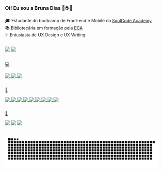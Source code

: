 ### Oi! Eu sou a Bruna Dias 🖖☕🦜

🎓 Estudante do bootcamp de Front-end e Mobile da <a href="https://soulcodeacademy.org/">SoulCode Academy</a><br>
📚 Bibliotecária em formação pela <a href="https://www.eca.usp.br/">ECA</a><br>
✨ Entusiasta de UX Design e UX Writing<br>
##
<div>
  <a href="https://github.com/brun4">
  <img height="180em" src="https://github-readme-stats.vercel.app/api?username=brun4&show_icons=true&theme=synthwave&include_all_commits=true&count_private=true"/>
  <img height="180em" src="https://github-readme-stats.vercel.app/api/top-langs/?username=brun4&layout=compact&langs_count=7&theme=synthwave"/>
</div>


  
##
  
💻  
<div style="display: inline_block">
  <img align="center" height="20" src="https://img.shields.io/badge/NVIDIA-GTX1050-76B900?style=for-the-badge&logo=nvidia&logoColor=white">
  <img align="center" height="20" src="https://img.shields.io/badge/Intel-Core_i7_7th-0071C5?style=for-the-badge&logo=intel&logoColor=white">
  <img align="center" height="20" src="https://img.shields.io/badge/Windows-DELL_INSPIRON_15_7000-0078D6?style=for-the-badge&logo=windows&logoColor=white">
</div>


  ##

  🚀
  <div style="display:inline_block">
  <img align="center" height="20" src="https://img.shields.io/badge/HTML-239120?style=for-the-badge&logo=html5&logoColor=white">  
  <img align="center" height="20" src="https://img.shields.io/badge/JavaScript-F7DF1E?style=for-the-badge&logo=javascript&logoColor=black">  
  <img align="center" height="20" src="https://img.shields.io/badge/CSS-239120?&style=for-the-badge&logo=css3&logoColor=white">  
  <img align="center" height="20" src="https://img.shields.io/badge/Bootstrap-563D7C?style=for-the-badge&logo=bootstrap&logoColor=white">
  <img align="center" height="20" src="https://img.shields.io/badge/React_Native-20232A?style=for-the-badge&logo=react&logoColor=61DAFB">
  <img align="center" height="20" src="https://img.shields.io/badge/Python-3776AB?style=for-the-badge&logo=python&logoColor=white">
  <img align="center" height="20" src="https://img.shields.io/badge/Shell_Script-121011?style=for-the-badge&logo=gnu-bash&logoColor=white">
  <img align="center" height="20" src="https://img.shields.io/badge/jQuery-0769AD?style=for-the-badge&logo=jquery&logoColor=white">
  <img align="center" height="20" src="https://img.shields.io/badge/Microsoft_Office-D83B01?style=for-the-badge&logo=microsoft-office&logoColor=white">
    
    
    
    
  </div>
  
  ##
  
  💌
  <div> 
  <a href="https://www.linkedin.com/in/brun4/" target="_blank"><img src="https://img.shields.io/badge/-LinkedIn-%230077B5?style=for-the-badge&logo=linkedin&logoColor=white" target="_blank" height="20"></a>
  <a href = "mailto:bruna.dias.silva@usp.br"><img src="https://img.shields.io/badge/-Gmail-%23333?style=for-the-badge&logo=gmail&logoColor=white" target="_blank" height="20"></a>
  <a href="https://t.me/br00n4" target="_blank"><img src="https://img.shields.io/badge/Telegram-2CA5E0?style=for-the-badge&logo=telegram&logoColor=white" target="_blank" height="20"></a> 
  
    
 ##
    
  ![Snake animation](https://github.com/brun4/brun4/blob/output/github-contribution-grid-snake.svg)

    
  
  
  
  


